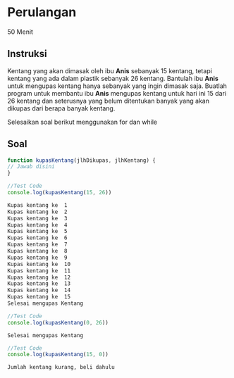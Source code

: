 # Perulangan 

50 Menit

## Instruksi
Kentang yang akan dimasak oleh ibu **Anis** sebanyak 15 kentang, tetapi kentang yang ada dalam plastik sebanyak 26 kentang. Bantulah ibu **Anis** untuk mengupas kentang hanya sebanyak yang ingin dimasak saja.
Buatlah program untuk membantu ibu **Anis** mengupas kentang untuk hari ini 15 dari 26 kentang dan seterusnya yang belum ditentukan banyak yang akan dikupas dari berapa banyak kentang.

Selesaikan soal berikut menggunakan for dan while

## Soal

```javascript
function kupasKentang(jlhDikupas, jlhKentang) {
// Jawab disini
}
```

```javascript
//Test Code
console.log(kupasKentang(15, 26))  
```

```bash
Kupas kentang ke  1
Kupas kentang ke  2
Kupas kentang ke  3
Kupas kentang ke  4
Kupas kentang ke  5
Kupas kentang ke  6
Kupas kentang ke  7
Kupas kentang ke  8
Kupas kentang ke  9
Kupas kentang ke  10
Kupas kentang ke  11
Kupas kentang ke  12
Kupas kentang ke  13
Kupas kentang ke  14
Kupas kentang ke  15
Selesai mengupas Kentang
```

```javascript
//Test Code
console.log(kupasKentang(0, 26))  
```

```bash
Selesai mengupas Kentang
```

```javascript
//Test Code
console.log(kupasKentang(15, 0))  
```

```bash
Jumlah kentang kurang, beli dahulu
```
